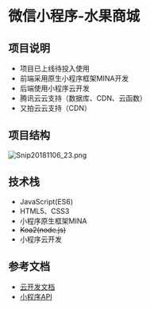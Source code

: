 # 微信小程序-水果商城
## 项目说明
- 项目已上线待投入使用
- 前端采用原生小程序框架MINA开发
- 后端使用小程序云开发
- 腾讯云云支持（数据库、CDN、云函数）
- 又拍云云支持（CDN）

## 项目结构
![Snip20181106_23.png](http://voyz-image.test.upcdn.net/2018/11/06/3d476e0161b416803a9d7ce8c0997acc.png)



## 技术栈  

- JavaScript(ES6) 
- HTML5、CSS3  
- 小程序原生框架MINA  
- ~~Koa2(node.js)~~
- 小程序云开发  

## 参考文档

- [云开发文档](https://developers.weixin.qq.com/miniprogram/dev/wxcloud/basis/getting-started.html)
- [小程序API](https://developers.weixin.qq.com/miniprogram/dev/api/)

